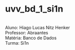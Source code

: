 # **uvv_bd_1_si1n**
<br>
Aluno: Hiago Lucas Nitz Henker
<br>
Professor: Abraantes
<br>
Matéria: Banco de Dados
<br>
Turma: Si1n
